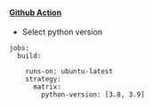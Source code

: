#### [Github Action](https://docs.github.com/en/free-pro-team@latest/actions/guides/building-and-testing-python)

   * Select python version
   
```
jobs:
  build:

    runs-on: ubuntu-latest
    strategy:
      matrix:
        python-version: [3.8, 3.9]
```
